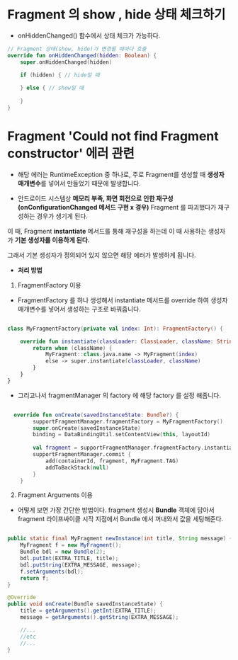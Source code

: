 # Fragment 의 show , hide 상태 체크하기

* onHiddenChanged() 함수에서 상태 체크가 가능하다.

```kotlin
// Fragment 상태(show, hide)가 변경될 때마다 호출
override fun onHiddenChanged(hidden: Boolean) {
    super.onHiddenChanged(hidden)

    if (hidden) { // hide일 때
        
    } else { // show일 때
        
    }
}
```


# Fragment 'Could not find Fragment constructor' 에러 관련 

* 해당 에러는 RuntimeException 중 하나로, 주로 Fragment를 생성할 때 **생성자 매개변수**를 넣어서 만들었기 때문에 발생합니다.

* 안드로이드 시스템상 **메모리 부족, 화면 회전으로 인한 재구성(onConfigurationChanged 메서드 구현 x 경우)** Fragment 를 파괴했다가 재구성하는 경우가 생기게 된다.

이 때, Fragment **instantiate** 메서드를 통해 재구성을 하는데 이 때 사용하는 생성자가 **기본 생성자를 이용하게 된다.**

그래서 기본 생성자가 정의되어 있지 않으면 해당 에러가 발생하게 됩니다.


* **처리 방법**

1. FragmentFactory 이용

* FragmentFactory 를 하나 생성해서 instantiate 메서드를 override 하여 생성자 매개변수를 넣어서 생성하는 구조로 바꿔줍니다. 

```kotlin

class MyFragmentFactory(private val index: Int): FragmentFactory() {

    override fun instantiate(classLoader: ClassLoader, className: String): Fragment {
        return when (className) {
            MyFragment::class.java.name -> MyFragment(index)
            else -> super.instantiate(classLoader, className)
        }
    }
}

```

* 그리고나서 fragmentManager 의 factory 에 해당 factory 를 설정 해줍니다.

```kotlin

  override fun onCreate(savedInstanceState: Bundle?) {
        supportFragmentManager.fragmentFactory = MyFragmentFactory()
        super.onCreate(savedInstanceState)
        binding = DataBindingUtil.setContentView(this, layoutId)
        
        val fragment = supportFragmentManager.fragmentFactory.instantiate(classLoader, MyFragment::class.java.name)
        supportFragmentManager.commit {
            add(containerId, fragment, MyFragment.TAG)
            addToBackStack(null)
        }
    }

```


2. Fragment Arguments 이용

* 어떻게 보면 가장 간단한 방법이다. fragment 생성시 **Bundle** 객체에 담아서 fragment 라이프싸이클 시작 지점에서 Bundle 에서 꺼내와서 값을 세팅해준다.


```java

public static final MyFragment newInstance(int title, String message) {
    MyFragment f = new MyFragment();
    Bundle bdl = new Bundle(2);
    bdl.putInt(EXTRA_TITLE, title);
    bdl.putString(EXTRA_MESSAGE, message);
    f.setArguments(bdl);
    return f;
}

@Override
public void onCreate(Bundle savedInstanceState) {
    title = getArguments().getInt(EXTRA_TITLE);
    message = getArguments().getString(EXTRA_MESSAGE);

    //...
    //etc
    //...
}

```